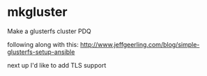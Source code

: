 # mkgluster
Make a glusterfs cluster PDQ

following along with this:
http://www.jeffgeerling.com/blog/simple-glusterfs-setup-ansible

next up I'd like to add TLS support
